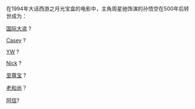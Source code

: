 在1994年大话西游之月光宝盒的电影中，主角周星驰饰演的孙悟空在500年后转世成为：

[国际大盗](CrazyStone/CrazyStone.md) ?

[Casey](Casey/Casey.md) ?

[YW](YW/yw.md) ?

[Nick](NickLuo/nick.md) ?

[至尊宝](ZZB/zzb.md) ?

[老和尚](monk/monk.md)？

[阿信](mayDay/mayDay.md)?